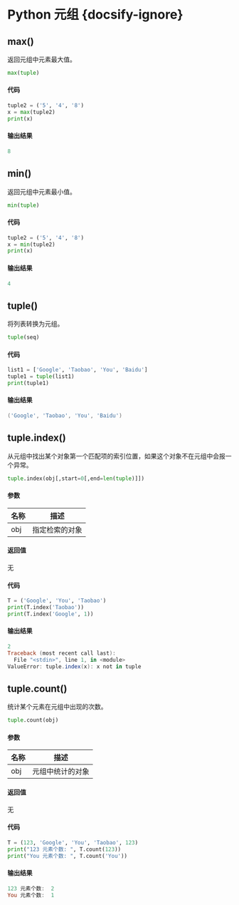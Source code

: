 # Python 元组 {docsify-ignore}

## max()

返回元组中元素最大值。

```python
max(tuple)
```

<!-- tabs:start -->

#### **代码**

```python
tuple2 = ('5', '4', '8')
x = max(tuple2)
print(x)
```

#### **输出结果**

```powershell
8
```

<!-- tabs:end -->

## min()

返回元组中元素最小值。

```python
min(tuple)
```

<!-- tabs:start -->

#### **代码**

```python
tuple2 = ('5', '4', '8')
x = min(tuple2)
print(x)
```

#### **输出结果**

```powershell
4
```

<!-- tabs:end -->

## tuple()

将列表转换为元组。

```python
tuple(seq)
```

<!-- tabs:start -->

#### **代码**

```python
list1 = ['Google', 'Taobao', 'You', 'Baidu']
tuple1 = tuple(list1)
print(tuple1)
```

#### **输出结果**

```powershell
('Google', 'Taobao', 'You', 'Baidu')
```

<!-- tabs:end -->

## tuple.index()

从元组中找出某个对象第一个匹配项的索引位置，如果这个对象不在元组中会报一个异常。

```python
tuple.index(obj[,start=0[,end=len(tuple)]])
```

<!-- tabs:start -->

#### **参数**

| 名称 | 描述 |
| ---- | ---- |
| obj | 指定检索的对象 |

#### **返回值**

无

<!-- tabs:end -->

<!-- tabs:start -->

#### **代码**

```python
T = ('Google', 'You', 'Taobao')
print(T.index('Taobao'))
print(T.index('Google', 1))
```

#### **输出结果**

```powershell
2
Traceback (most recent call last):
  File "<stdin>", line 1, in <module>
ValueError: tuple.index(x): x not in tuple
```

<!-- tabs:end -->

## tuple.count()

统计某个元素在元组中出现的次数。

```python
tuple.count(obj)
```

<!-- tabs:start -->

#### **参数**

| 名称 | 描述 |
| ---- | ---- |
| obj | 元组中统计的对象 |

#### **返回值**

无

<!-- tabs:end -->

<!-- tabs:start -->

#### **代码**

```python
T = (123, 'Google', 'You', 'Taobao', 123)
print("123 元素个数: ", T.count(123))
print("You 元素个数: ", T.count('You'))
```

#### **输出结果**

```powershell
123 元素个数:  2
You 元素个数:  1
```

<!-- tabs:end -->
